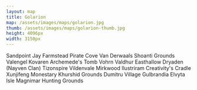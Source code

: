 ```yaml
---
layout: map
title: Golarion
map: /assets/images/maps/golarion.jpg
thumb: /assets/images/maps/golarion-thumb.jpg
height: 4096px
width: 3150px
---
```

<span class="--left" style="top:920px;left:785px;">Sandpoint</span>
<span class="--left" style="top:957px;left:821px;">Jay Farmstead</span>
<span class="hidden --right" style="top:920px;left:612px;">Pirate Cove</span>
<span class="--right" style="top:475px;left:475px;">Van Derwaals</span>
<span class="moonfeather --right" style="top:560px;left:1106px;">Shoanti Grounds</span>
<span class="moonfeather --left" style="top:117px;left:2659px;">Valengel</span>
<span class="hidden moonfeather --left" style="top:221px;left:2119px;">Kovaren</span>
<span class="hidden moonfeather --left" style="top:2556px;left:2238px;">Archemede's Tomb</span>
<span class="venalis --left" style="top:1216px;left:2249px;">Vohrn Valdhur</span>
<span class="venalis --left" style="top:1024px;left:1668px;">Easthallow</span>
<span class="hidden venalis --left" style="top:778px;left:891px;">Dryaden (Nayven Clan)</span>
<span class="hidden venalis --right" style="top:802px;left:1578px;">Tizonspire</span>
<span class="stannis --right" style="top:936px;left:1801px;">Vildenvale</span>
<span class="zaradae --left" style="top:643px;left:2352px;">Mirkwood</span>
<span class="anakis --right" style="top:1072px;left:1311px;">Ilustriram</span>
<span class="hidden anakis --left" style="top:3272px;left:1843px;">Creativity's Cradle</span>
<span class="pring --right" style="top:406px;left:1264px;">Xunjifeng Monestary</span>
<span class="pring --left" style="top:1897px;left:1723px;">Khurshid Grounds</span>
<span class="hidden pring --right" style="top:1869px;left:1523px;">Dumitru Village</span>
<span class="hidden pring --right" style="top:1934px;left:1596px;">Gulbrandia</span>
<span class="hidden pring --right" style="top:2890px;left:458px;">Elvyta Isle</span>
<span class="--right" style="top:1043px;left:458px;">Magnimar Hunting Grounds</span>
